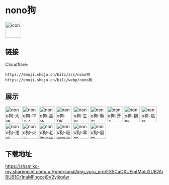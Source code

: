 # nono狗
<img src="https://emoji.shojo.cn/bili/src/nono狗/icon.png" width="50" height="50" alt="icon">

## 链接
Cloudflare:
```
https://emoji.shojo.cn/bili/src/nono狗
https://emoji.shojo.cn/bili/webp/nono狗
```
## 展示
<img src="https://emoji.shojo.cn/bili/src/nono狗/nono狗-大佬.png" width="50" height="50" alt="nono狗-大佬">
<img src="https://emoji.shojo.cn/bili/src/nono狗/nono狗-举心心.png" width="50" height="50" alt="nono狗-举心心">
<img src="https://emoji.shojo.cn/bili/src/nono狗/nono狗-高冷.png" width="50" height="50" alt="nono狗-高冷">
<img src="https://emoji.shojo.cn/bili/src/nono狗/nono狗-OK.png" width="50" height="50" alt="nono狗-OK">
<img src="https://emoji.shojo.cn/bili/src/nono狗/nono狗-生气.png" width="50" height="50" alt="nono狗-生气">
<img src="https://emoji.shojo.cn/bili/src/nono狗/nono狗-晚安.png" width="50" height="50" alt="nono狗-晚安">
<img src="https://emoji.shojo.cn/bili/src/nono狗/nono狗-开心.png" width="50" height="50" alt="nono狗-开心">
<img src="https://emoji.shojo.cn/bili/src/nono狗/nono狗-抱抱.png" width="50" height="50" alt="nono狗-抱抱">
<img src="https://emoji.shojo.cn/bili/src/nono狗/nono狗-贴贴.png" width="50" height="50" alt="nono狗-贴贴">
<img src="https://emoji.shojo.cn/bili/src/nono狗/nono狗-谢谢.png" width="50" height="50" alt="nono狗-谢谢">
<img src="https://emoji.shojo.cn/bili/src/nono狗/nono狗-火大.png" width="50" height="50" alt="nono狗-火大">
<img src="https://emoji.shojo.cn/bili/src/nono狗/nono狗-老婆嫁我.png" width="50" height="50" alt="nono狗-老婆嫁我">
<img src="https://emoji.shojo.cn/bili/src/nono狗/nono狗-吸溜吸溜.png" width="50" height="50" alt="nono狗-吸溜吸溜">
<img src="https://emoji.shojo.cn/bili/src/nono狗/nono狗-早安.png" width="50" height="50" alt="nono狗-早安">
<img src="https://emoji.shojo.cn/bili/src/nono狗/nono狗-震惊.png" width="50" height="50" alt="nono狗-震惊">

## 下载地址

https://shamiko-my.sharepoint.com/:u:/g/personal/img_yuru_pro/EX5CaOXUEmtMoIJ2UB7ArBUB1Or1naMFngcej9V2yjkgAw